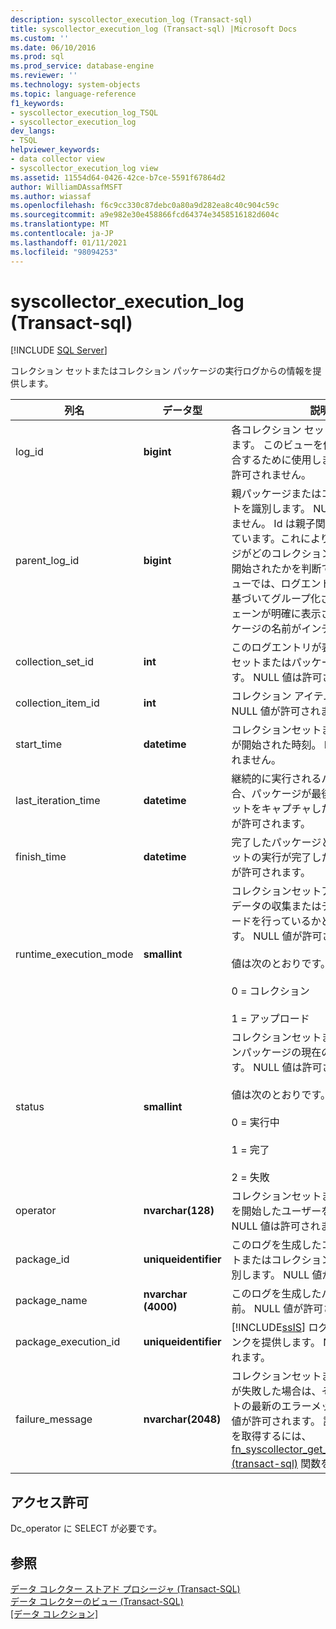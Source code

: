 ```yaml
---
description: syscollector_execution_log (Transact-sql)
title: syscollector_execution_log (Transact-sql) |Microsoft Docs
ms.custom: ''
ms.date: 06/10/2016
ms.prod: sql
ms.prod_service: database-engine
ms.reviewer: ''
ms.technology: system-objects
ms.topic: language-reference
f1_keywords:
- syscollector_execution_log_TSQL
- syscollector_execution_log
dev_langs:
- TSQL
helpviewer_keywords:
- data collector view
- syscollector_execution_log view
ms.assetid: 11554d64-0426-42ce-b7ce-5591f67864d2
author: WilliamDAssafMSFT
ms.author: wiassaf
ms.openlocfilehash: f6c9cc330c87debc0a80a9d282ea8c40c904c59c
ms.sourcegitcommit: a9e982e30e458866fcd64374e3458516182d604c
ms.translationtype: MT
ms.contentlocale: ja-JP
ms.lasthandoff: 01/11/2021
ms.locfileid: "98094253"
---
```

# <a name="syscollector_execution_log-transact-sql"></a>syscollector_execution_log (Transact-sql)
[!INCLUDE [SQL Server](../../includes/applies-to-version/sqlserver.md)]

  コレクション セットまたはコレクション パッケージの実行ログからの情報を提供します。   
  
|列名|データ型|説明|  
|-----------------|---------------|-----------------|  
|log_id|**bigint**|各コレクション セットの実行を識別します。 このビューを他の詳細ログと結合するために使用します。 NULL 値は許可されません。|  
|parent_log_id|**bigint**|親パッケージまたはコレクションセットを識別します。 NULL 値は許可されません。 Id は親子関係にチェーンされています。これにより、どのパッケージがどのコレクションセットによって開始されたかを判断できます。 このビューでは、ログエントリが親子関係に基づいてグループ化され、呼び出しチェーンが明確に表示されるようにパッケージの名前がインデントされます。|  
|collection_set_id|**int**|このログエントリが表すコレクションセットまたはパッケージを識別します。 NULL 値は許可されません。|  
|collection_item_id|**int**|コレクション アイテムを識別します。 NULL 値が許可されます。|  
|start_time|**datetime**|コレクションセットまたはパッケージが開始された時刻。 NULL 値は許可されません。|  
|last_iteration_time|**datetime**|継続的に実行されるパッケージの場合、パッケージが最後にスナップショットをキャプチャした時刻。 NULL 値が許可されます。|  
|finish_time|**datetime**|完了したパッケージとコレクションセットの実行が完了した時刻。 NULL 値が許可されます。|  
|runtime_execution_mode|**smallint**|コレクションセットアクティビティがデータの収集またはデータのアップロードを行っているかどうかを示します。 NULL 値が許可されます。<br /><br /> 値は次のとおりです。<br /><br /> 0 = コレクション<br /><br /> 1 = アップロード|  
|status|**smallint**|コレクションセットまたはコレクションパッケージの現在の状態を示します。 NULL 値は許可されません。<br /><br /> 値は次のとおりです。<br /><br /> 0 = 実行中<br /><br /> 1 = 完了<br /><br /> 2 = 失敗|  
|operator|**nvarchar(128)**|コレクションセットまたはパッケージを開始したユーザーを識別します。 NULL 値は許可されません。|  
|package_id|**uniqueidentifier**|このログを生成したコレクション セットまたはコレクション パッケージを識別します。 NULL 値が許可されます。|  
|package_name|**nvarchar (4000)**|このログを生成したパッケージの名前。 NULL 値が許可されます。|  
|package_execution_id|**uniqueidentifier**|[!INCLUDE[ssIS](../../includes/ssis-md.md)] ログ テーブルへのリンクを提供します。 NULL 値が許可されます。|  
|failure_message|**nvarchar(2048)**|コレクションセットまたはパッケージが失敗した場合は、そのコンポーネントの最新のエラーメッセージ。 NULL 値が許可されます。 詳細なエラー情報を取得するには、 [fn_syscollector_get_execution_details &#40;transact-sql&#41;](../../relational-databases/system-functions/fn-syscollector-get-execution-details-transact-sql.md) 関数を使用します。|  
  
## <a name="permissions"></a>アクセス許可  
 Dc_operator に SELECT が必要です。  
  
## <a name="see-also"></a>参照  
 [データ コレクター ストアド プロシージャ &#40;Transact-SQL&#41;](../../relational-databases/system-stored-procedures/data-collector-stored-procedures-transact-sql.md)   
 [データ コレクターのビュー &#40;Transact-SQL&#41;](../../relational-databases/system-catalog-views/data-collector-views-transact-sql.md)   
 [[データ コレクション]](../../relational-databases/data-collection/data-collection.md)  
  
  
